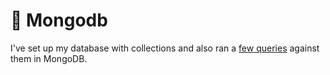 #  🌱 Mongodb 

I've set up my database with collections and also ran a <a href="https://github.com/OlegRu5in/MongoDB/blob/main/MongoDB.pdf">few queries</a> against them in MongoDB.

